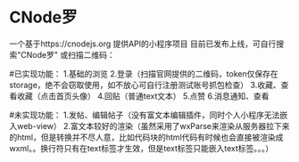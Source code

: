 # CNode罗
一个基于https://cnodejs.org 提供API的小程序项目
目前已发布上线，可自行搜索"CNode罗"
或扫描二维码：

#已实现功能：
1.基础的浏览
2.登录（扫描官网提供的二维码，token仅保存在storage，绝不会窃取使用，如不放心可自行注册测试账号抓包检查）
3.收藏、查看收藏（点击首页头像）
4.回贴（普通text文本）
5.点赞
6.消息通知、查看

#未实现功能：
1.发帖、编辑帖子（没有富文本编辑插件，同时个人小程序无法嵌入web-view）
2.富文本较好的渲染（虽然采用了wxParse来渲染从服务器拉下来的html，但是转换并不尽人意，比如代码块的html代码有时候也会直接被渲染成wxml。。换行符只有在text标签才生效，但是text标签只能嵌入text标签。。。）
